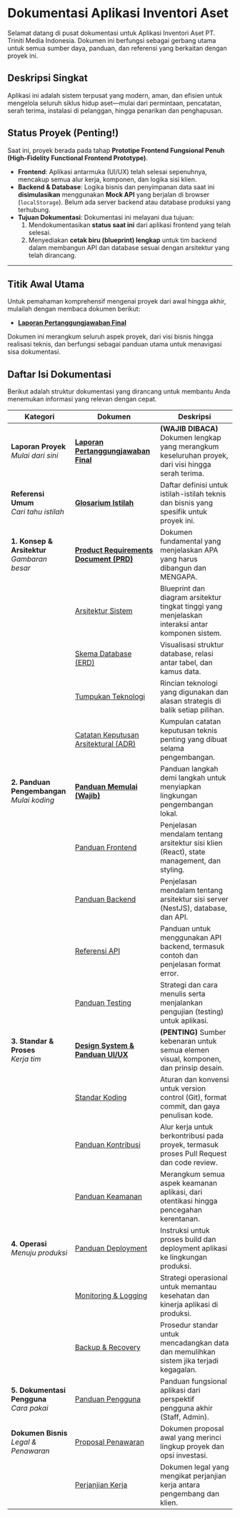 # Dokumentasi Aplikasi Inventori Aset

Selamat datang di pusat dokumentasi untuk Aplikasi Inventori Aset PT. Triniti Media Indonesia. Dokumen ini berfungsi sebagai gerbang utama untuk semua sumber daya, panduan, dan referensi yang berkaitan dengan proyek ini.

## Deskripsi Singkat

Aplikasi ini adalah sistem terpusat yang modern, aman, dan efisien untuk mengelola seluruh siklus hidup aset—mulai dari permintaan, pencatatan, serah terima, instalasi di pelanggan, hingga penarikan dan penghapusan.

## Status Proyek (Penting!)

Saat ini, proyek berada pada tahap **Prototipe Frontend Fungsional Penuh (High-Fidelity Functional Frontend Prototype)**.

-   **Frontend**: Aplikasi antarmuka (UI/UX) telah selesai sepenuhnya, mencakup semua alur kerja, komponen, dan logika sisi klien.
-   **Backend & Database**: Logika bisnis dan penyimpanan data saat ini **disimulasikan** menggunakan **Mock API** yang berjalan di browser (`localStorage`). Belum ada server backend atau database produksi yang terhubung.
-   **Tujuan Dokumentasi**: Dokumentasi ini melayani dua tujuan:
    1.  Mendokumentasikan **status saat ini** dari aplikasi frontend yang telah selesai.
    2.  Menyediakan **cetak biru (blueprint) lengkap** untuk tim backend dalam membangun API dan database sesuai dengan arsitektur yang telah dirancang.

---

## Titik Awal Utama

Untuk pemahaman komprehensif mengenai proyek dari awal hingga akhir, mulailah dengan membaca dokumen berikut:

-   [**Laporan Pertanggungjawaban Final**](./Docs/FINAL_REPORT.md)

Dokumen ini merangkum seluruh aspek proyek, dari visi bisnis hingga realisasi teknis, dan berfungsi sebagai panduan utama untuk menavigasi sisa dokumentasi.

## Daftar Isi Dokumentasi

Berikut adalah struktur dokumentasi yang dirancang untuk membantu Anda menemukan informasi yang relevan dengan cepat.

| Kategori                                     | Dokumen                                                                              | Deskripsi                                                                                         |
| -------------------------------------------- | ------------------------------------------------------------------------------------ | ------------------------------------------------------------------------------------------------- |
| **Laporan Proyek** <br>_Mulai dari sini_      | [**Laporan Pertanggungjawaban Final**](./Docs/FINAL_REPORT.md)                         | **(WAJIB DIBACA)** Dokumen lengkap yang merangkum keseluruhan proyek, dari visi hingga serah terima. |
| **Referensi Umum** <br>_Cari tahu istilah_    | [**Glosarium Istilah**](./Docs/GLOSARIUM.md)                                           | Daftar definisi untuk istilah-istilah teknis dan bisnis yang spesifik untuk proyek ini.           |
| **1. Konsep & Arsitektur** <br>_Gambaran besar_  | [**Product Requirements Document (PRD)**](./Docs/01_CONCEPT_AND_ARCHITECTURE/PRODUCT_REQUIREMENTS.md) | Dokumen fundamental yang menjelaskan APA yang harus dibangun dan MENGAPA.      |
|                                              | [Arsitektur Sistem](./Docs/01_CONCEPT_AND_ARCHITECTURE/ARCHITECTURE.md)                 | Blueprint dan diagram arsitektur tingkat tinggi yang menjelaskan interaksi antar komponen sistem.   |
|                                              | [Skema Database (ERD)](./Docs/01_CONCEPT_AND_ARCHITECTURE/DATABASE_SCHEMA.md)               | Visualisasi struktur database, relasi antar tabel, dan kamus data.                                |
|                                              | [Tumpukan Teknologi](./Docs/01_CONCEPT_AND_ARCHITECTURE/TECHNOLOGY_STACK.md)                | Rincian teknologi yang digunakan dan alasan strategis di balik setiap pilihan.                    |
|                                              | [Catatan Keputusan Arsitektural (ADR)](./Docs/01_CONCEPT_AND_ARCHITECTURE/ADR/)             | Kumpulan catatan keputusan teknis penting yang dibuat selama pengembangan.                        |
| **2. Panduan Pengembangan** <br>_Mulai koding_ | [**Panduan Memulai (Wajib)**](./Docs/02_DEVELOPMENT_GUIDES/GETTING_STARTED.md)              | Panduan langkah demi langkah untuk menyiapkan lingkungan pengembangan lokal.                        |
|                                              | [Panduan Frontend](./Docs/02_DEVELOPMENT_GUIDES/FRONTEND_GUIDE.md)                          | Penjelasan mendalam tentang arsitektur sisi klien (React), state management, dan styling.       |
|                                              | [Panduan Backend](./Docs/02_DEVELOPMENT_GUIDES/BACKEND_GUIDE.md)                            | Penjelasan mendalam tentang arsitektur sisi server (NestJS), database, dan API.                 |
|                                              | [Referensi API](./Docs/02_DEVELOPMENT_GUIDES/API_REFERENCE.md)                              | Panduan untuk menggunakan API backend, termasuk contoh dan penjelasan format error.               |
|                                              | [Panduan Testing](./Docs/02_DEVELOPMENT_GUIDES/TESTING_GUIDE.md)                            | Strategi dan cara menulis serta menjalankan pengujian (testing) untuk aplikasi.                 |
| **3. Standar & Proses** <br>_Kerja tim_        | [**Design System & Panduan UI/UX**](./Docs/03_STANDARDS_AND_PROCEDURES/DESIGN_SYSTEM.md)    | **(PENTING)** Sumber kebenaran untuk semua elemen visual, komponen, dan prinsip desain.       |
|                                              | [Standar Koding](./Docs/03_STANDARDS_AND_PROCEDURES/CODING_STANDARDS.md)                     | Aturan dan konvensi untuk version control (Git), format commit, dan gaya penulisan kode.          |
|                                              | [Panduan Kontribusi](./Docs/03_STANDARDS_AND_PROCEDURES/CONTRIBUTING.md)                     | Alur kerja untuk berkontribusi pada proyek, termasuk proses Pull Request dan code review.         |
|                                              | [Panduan Keamanan](./Docs/03_STANDARDS_AND_PROCEDURES/SECURITY_GUIDE.md)                     | Merangkum semua aspek keamanan aplikasi, dari otentikasi hingga pencegahan kerentanan.          |
| **4. Operasi** <br>_Menuju produksi_          | [Panduan Deployment](./Docs/04_OPERATIONS/DEPLOYMENT.md)                                  | Instruksi untuk proses build dan deployment aplikasi ke lingkungan produksi.                      |
|                                              | [Monitoring & Logging](./Docs/04_OPERATIONS/MONITORING_AND_LOGGING.md)                      | Strategi operasional untuk memantau kesehatan dan kinerja aplikasi di produksi.                   |
|                                              | [Backup & Recovery](./Docs/04_OPERATIONS/BACKUP_AND_RECOVERY.md)                            | Prosedur standar untuk mencadangkan data dan memulihkan sistem jika terjadi kegagalan.            |
| **5. Dokumentasi Pengguna** <br>_Cara pakai_ | [Panduan Pengguna](./Docs/05_USER_DOCUMENTATION/USER_GUIDE.md)                              | Panduan fungsional aplikasi dari perspektif pengguna akhir (Staff, Admin).                        |
| **Dokumen Bisnis** <br>_Legal & Penawaran_  | [Proposal Penawaran](./Docs/Business/quotation.md)                                       | Dokumen proposal awal yang merinci lingkup proyek dan opsi investasi.                             |
|                                              | [Perjanjian Kerja](./Docs/Business/perjanjian.md)                                        | Dokumen legal yang mengikat perjanjian kerja antara pengembang dan klien.                         |